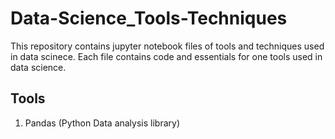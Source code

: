 # Data-Science_Tools-Techniques
This repository contains jupyter notebook files of tools and techniques used in data scinece. Each file contains code and essentials for one tools used in data science.

## Tools

1. Pandas (Python Data analysis library)